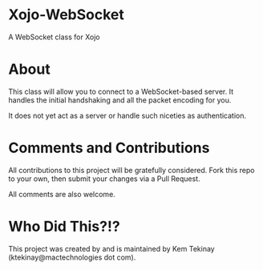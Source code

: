 # Xojo-WebSocket
A WebSocket class for Xojo

# About

This class will allow you to connect to a WebSocket-based server. It handles the initial handshaking and all the packet encoding for you.

It does not yet act as a server or handle such niceties as authentication.

# Comments and Contributions

All contributions to this project will be gratefully considered. Fork this repo to your own, then submit your changes via a Pull Request.

All comments are also welcome.

# Who Did This?!?

This project was created by and is maintained by Kem Tekinay (ktekinay@mactechnologies dot com).

